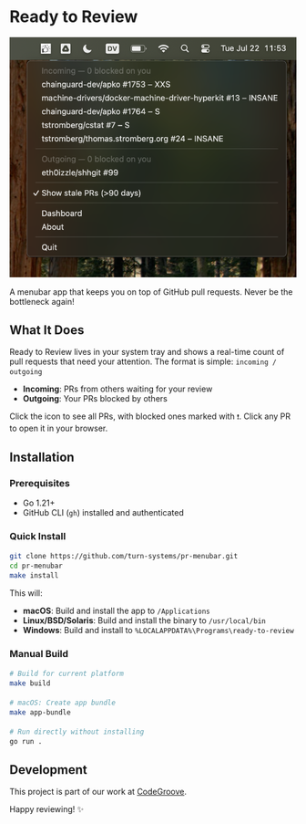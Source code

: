 # Ready to Review

![PR Menubar Screenshot](media/screenshot.png)

A menubar app that keeps you on top of GitHub pull requests. Never be the bottleneck again!

## What It Does

Ready to Review lives in your system tray and shows a real-time count of pull requests that need your attention. The format is simple: `incoming / outgoing`

- **Incoming**: PRs from others waiting for your review
- **Outgoing**: Your PRs blocked by others

Click the icon to see all PRs, with blocked ones marked with `❗`. Click any PR to open it in your browser.

## Installation

### Prerequisites
- Go 1.21+
- GitHub CLI (`gh`) installed and authenticated

### Quick Install

```bash
git clone https://github.com/turn-systems/pr-menubar.git
cd pr-menubar
make install
```

This will:
- **macOS**: Build and install the app to `/Applications`
- **Linux/BSD/Solaris**: Build and install the binary to `/usr/local/bin`
- **Windows**: Build and install to `%LOCALAPPDATA%\Programs\ready-to-review`

### Manual Build

```bash
# Build for current platform
make build

# macOS: Create app bundle
make app-bundle

# Run directly without installing
go run .
```

## Development

This project is part of our work at [CodeGroove](https://codegroove.dev/products/).

Happy reviewing! ✨
